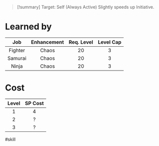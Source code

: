 >[!summary]
>Target: Self (Always Active)
>Slightly speeds up Initiative.
# Learned by
|   Job   | Enhancement | Req. Level | Level Cap |
|:-------:|:-----------:|:----------:|:---------:|
| Fighter |    Chaos    |     20     |     3     |
| Samurai |    Chaos    |     20     |     3     |
|  Ninja  |    Chaos    |     20     |     3     | 
# Cost
| Level | SP Cost |
|:-----:|:-------:|
| 1     | 4       |
| 2     | ?       |
| 3     | ?       |

#skill 